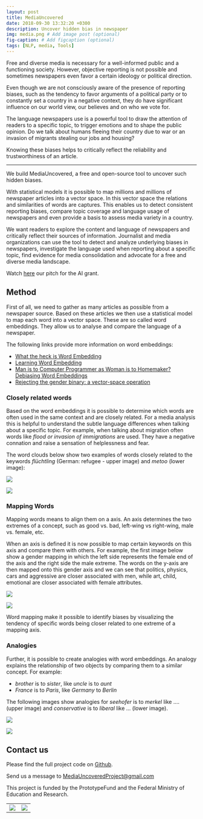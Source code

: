 ```yaml
---
layout: post
title: MediaUncovered
date: 2018-09-30 13:32:20 +0300
description: Uncover hidden bias in newspaper
img: media.png # Add image post (optional)
fig-caption: # Add figcaption (optional)
tags: [NLP, media, Tools]
---
```



Free and diverse media is necessary for a well-informed public and a functioning society. However, objective reporting is not possible and sometimes newspapers even favor a certain ideology or political direction.

Even though we are not consciously aware of the presence of reporting biases, such as the tendency to favor arguments of a political party or to constantly set a country in a negative context, they do have  significant influence on our world view, our believes and on who we vote for.

The language newspapers use is a powerful tool to draw the attention of readers to a specific topic, to trigger emotions and to shape the public opinion. Do we talk about humans fleeing their country due to war or an invasion of migrants stealing our jobs and housing?

Knowing these biases helps to critically reflect the reliability and  trustworthiness of an article.



______



We build MediaUncovered, a free and open-source tool to uncover such hidden biases.

With statistical models it is possible to map millions and millions of newspaper articles into a vector space. In this vector space the relations and similarities of words are captures. This enables us to detect consistent reporting  biases, compare topic coverage and language usage of newspapers and even provide a basis to assess media variety in a country.

We want readers to explore the content and language of newspapers and critically reflect their sources of information. Journalist and media organizations can use the tool to detect and analyze underlying biases  in newspapers, investigate the language used when reporting about a  specific topic, find evidence for media consolidation and advocate for a free and diverse media landscape.

Watch [here](https://www.youtube.com/watch?v=2JgZPCWmseQ) our pitch for the AI grant.


## Method

First of all, we need to gather as many articles as possible from a newspaper source. Based on these articles we then use a statistical model to map each word into a vector space. These are so called word embeddings.
They allow us to analyse and compare the language of a newspaper.

The following links provide more information on word embeddings:

- [What the heck is Word Embedding](https://towardsdatascience.com/what-the-heck-is-word-embedding-b30f67f01c81)
- [Learning Word Embedding](https://lilianweng.github.io/lil-log/2017/10/15/learning-word-embedding.html)
- [Man is to Computer Programmer as Woman is to Homemaker? Debiasing Word Embeddings](https://arxiv.org/abs/1607.06520)
- [Rejecting the gender binary: a vector-space operation](http://bookworm.benschmidt.org/posts/2015-10-30-rejecting-the-gender-binary.html)



### Closely related words

Based on the word embeddings it is possible to determine which words are often used in the same context and are closely related.
For a media analysis this is helpful to understand the subtle language differences when talking about a specific topic. For example, when talking about migration often words like *flood or invasion of immigrations* are used. They have a negative connation and raise a sensation of helplessness and fear.

The word clouds below show two examples of words closely related to the keywords *flüchtling* (German: refugee - upper image) and *metoo* (lower image):

![]({{site.baseurl}}/assets/img/nn_fluchtling.png)

![]({{site.baseurl}}/assets/img/nn_metoo.png)



### Mapping Words

Mapping words means to align them on a axis. An axis determines the two extremes of a concept, such as good vs. bad, left-wing vs right-wing, male vs. female, etc.

When an axis is defined it is now possible to map certain keywords on this axis and compare them with others. For example, the first image below show a gender mapping in which the left side represents the female end of the axis and the right side the male extreme. The words on the y-axis are then mapped onto this gender axis and we can see that politics, physics, cars and aggressive are closer associated with men, while art, child, emotional are closer associated with female attributes.



![]({{site.baseurl}}/assets/img/mapping_gender.png)

![]({{site.baseurl}}/assets/img/mapping_politiker.png)



Word mapping make it possible to identify biases by visualizing the tendency of specific words being closer related to one extreme of a mapping axis.



### Analogies

Further, it is possible to create analogies with word embeddings.
An analogy explains the relationship of two objects by comparing them to a similar concept. For example:

 - *brother* is to *sister*, like *uncle* is to *aunt*
 -  *France* is to *Paris*, like *Germany* to *Berlin*



The following images show analogies for *seehofer* is to *merkel* like .... (upper image) and *conservative* is to *liberal* like ... (lower image).  



![]({{site.baseurl}}/assets/img/analogie_konservativ_liberal.png)

![]({{site.baseurl}}/assets/img/analogie_seehof_merkel.png)



 




## Contact us

Please find the full project code on [Github](https://github.com/MediaUncovered/Documents). 

Send us a message to [MediaUncoveredProject@gmail.com](https://github.com/MediaUncovered/Documents/blob/master/MediaUncoveredProject@gmail.com)


This project is funded by the PrototypeFund and the Federal Ministry of Education and Research.



|                 |                |
| :---------------------------------------: | :------------------------------------------------: |
| ![]({{site.baseurl}}/assets/img/bmbf.jpg) | ![]({{site.baseurl}}/assets/img/prototypefund.jpg) |